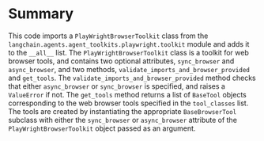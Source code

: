 # Summary
This code imports a `PlayWrightBrowserToolkit` class from the `langchain.agents.agent_toolkits.playwright.toolkit` module and adds it to the `__all__` list. The `PlayWrightBrowserToolkit` class is a toolkit for web browser tools, and contains two optional attributes, `sync_browser` and `async_browser`, and two methods, `validate_imports_and_browser_provided` and `get_tools`. The `validate_imports_and_browser_provided` method checks that either `async_browser` or `sync_browser` is specified, and raises a `ValueError` if not. The `get_tools` method returns a list of `BaseTool` objects corresponding to the web browser tools specified in the `tool_classes` list. The tools are created by instantiating the appropriate `BaseBrowserTool` subclass with either the `sync_browser` or `async_browser` attribute of the `PlayWrightBrowserToolkit` object passed as an argument.

